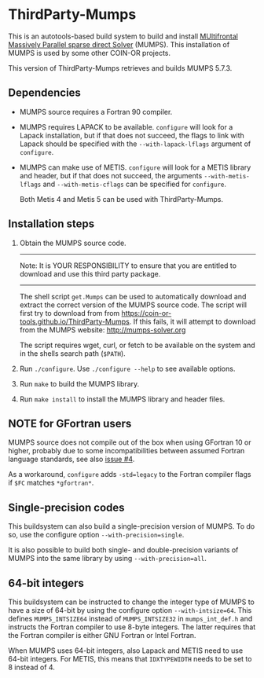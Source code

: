 # ThirdParty-Mumps

This is an autotools-based build system to build and install
[MUltifrontal Massively Parallel sparse direct Solver](http://mumps-solver.org/) (MUMPS).
This installation of MUMPS is used by some other COIN-OR projects.

This version of ThirdParty-Mumps retrieves and builds MUMPS 5.7.3.

## Dependencies

- MUMPS source requires a Fortran 90 compiler.

- MUMPS requires LAPACK to be available. `configure` will look for a Lapack
  installation, but if that does not succeed, the flags to link with Lapack
  should be specified with the `--with-lapack-lflags` argument of `configure`.

- MUMPS can make use of METIS. `configure` will look for a METIS library and
  header, but if that does not succeed, the arguments `--with-metis-lflags`
  and `--with-metis-cflags` can be specified for `configure`.

  Both Metis 4 and Metis 5 can be used with ThirdParty-Mumps.

## Installation steps

1. Obtain the MUMPS source code.

   **********************************************************************
   Note: It is YOUR RESPONSIBILITY to ensure that you are entitled to
         download and use this third party package.
   **********************************************************************

   The shell script `get.Mumps` can be used to automatically download and
   extract the correct version of the MUMPS source code. The script will
   first try to download from from https://coin-or-tools.github.io/ThirdParty-Mumps.
   If this fails, it will attempt to download from the MUMPS website: http://mumps-solver.org

   The script requires wget, curl, or fetch to be available on the system
   and in the shells search path (`$PATH`).

2. Run `./configure`. Use `./configure --help` to see available options.

3. Run `make` to build the MUMPS library.

4. Run `make install` to install the MUMPS library and header files.

## NOTE for GFortran users

MUMPS source does not compile out of the box when using GFortran 10 or higher, probably
due to some incompatibilities between assumed Fortran language standards,
see also [issue #4](https://github.com/coin-or-tools/ThirdParty-Mumps/issues/4).

As a workaround, `configure` adds `-std=legacy` to the Fortran compiler flags
if `$FC` matches `*gfortran*`.

## Single-precision codes

This buildsystem can also build a single-precision version of MUMPS.
To do so, use the configure option `--with-precision=single`.

It is also possible to build both single- and double-precision variants
of MUMPS into the same library by using `--with-precision=all`.

## 64-bit integers

This buildsystem can be instructed to change the integer type of MUMPS to
have a size of 64-bit by using the configure option `--with-intsize=64`.
This defines `MUMPS_INTSIZE64` instead of `MUMPS_INTSIZE32` in
`mumps_int_def.h` and instructs the Fortran compiler to use 8-byte integers.
The latter requires that the Fortran compiler is either GNU Fortran or
Intel Fortran.

When MUMPS uses 64-bit integers, also Lapack and METIS need to use 64-bit
integers. For METIS, this means that `IDXTYPEWIDTH` needs to be set to 8
instead of 4.
